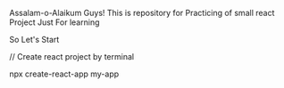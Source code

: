 Assalam-o-Alaikum Guys!
            This is repository for Practicing of small react Project Just For learning

So Let's Start


//    Create react project by terminal 

npx create-react-app my-app